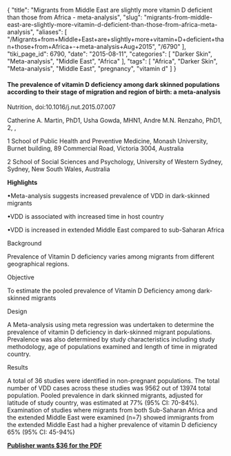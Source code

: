 {
    "title": "Migrants from Middle East are slightly more vitamin D deficient than those from Africa - meta-analysis",
    "slug": "migrants-from-middle-east-are-slightly-more-vitamin-d-deficient-than-those-from-africa-meta-analysis",
    "aliases": [
        "/Migrants+from+Middle+East+are+slightly+more+vitamin+D+deficient+than+those+from+Africa+-+meta-analysis+Aug+2015",
        "/6790"
    ],
    "tiki_page_id": 6790,
    "date": "2015-08-11",
    "categories": [
        "Darker Skin",
        "Meta-analysis",
        "Middle East",
        "Africa"
    ],
    "tags": [
        "Africa",
        "Darker Skin",
        "Meta-analysis",
        "Middle East",
        "pregnancy",
        "vitamin d"
    ]
}


#### The prevalence of vitamin D deficiency among dark skinned populations according to their stage of migration and region of birth: a meta-analysis

Nutrition, doi:10.1016/j.nut.2015.07.007

Catherine A. Martin, PhD1, Usha Gowda, MHN1, Andre M.N. Renzaho, PhD1, 2, , 

1 School of Public Health and Preventive Medicine, Monash University, Burnet building, 89 Commercial Road, Victoria 3004, Australia

2 School of Social Sciences and Psychology, University of Western Sydney, Sydney, New South Wales, Australia

 **Highlights** 

•Meta-analysis suggests increased prevalence of VDD in dark-skinned migrants

•VDD is associated with increased time in host country

•VDD is increased in extended Middle East compared to sub-Saharan Africa

Background

Prevalence of Vitamin D deficiency varies among migrants from different geographical regions.

Objective

To estimate the pooled prevalence of Vitamin D Deficiency among dark-skinned migrants

Design

A Meta-analysis using meta regression was undertaken to determine the prevalence of vitamin D deficiency in dark-skinned migrant populations. Prevalence was also determined by study characteristics including study methodology, age of populations examined and length of time in migrated country.

Results

A total of 36 studies were identified in non-pregnant populations. The total number of VDD cases across these studies was 9562 out of 13974 total population. Pooled prevalence in dark skinned migrants, adjusted for latitude of study country, was estimated at 77% (95% CI: 70-84%). Examination of studies where migrants from both Sub-Saharan Africa and the extended Middle East were examined (n=7) showed immigrants from the extended Middle East had a higher prevalence of vitamin D deficiency 65% (95% CI: 45-94%) 

 **[Publisher wants $36 for the PDF](http://www.sciencedirect.com/science?_ob=ShoppingCartURL&_method=add&_eid=1-s2.0-S0899900715002932&originContentFamily=serial&_origin=article&_ts=1439304651&md5=c73130357a7382ebfc9b9f583ddd59d4)**
